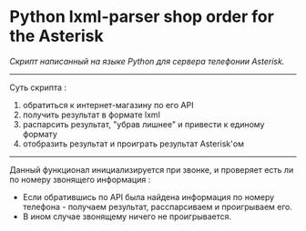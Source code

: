 # Python lxml-parser shop order for the Asterisk
<i>Скрипт написанный на языке Python для сервера телефонии Asterisk.</i>

---
Суть скрипта :
1. обратиться к интернет-магазину по его API
2. получить результат в формате lxml
3. распарсить результат, "убрав лишнее" и привести к единому формату
4. отобразить результат и проиграть результат Asterisk'ом
---
Данный функционал инициализируется при звонке, и проверяет есть ли по номеру звонящего информация : 
* Если обратившись по API была найдена информация по номеру телефона - получаем результат, расспарсиваем и проигрываем его. 
* В ином случае звонящему ничего не проигрывается.

